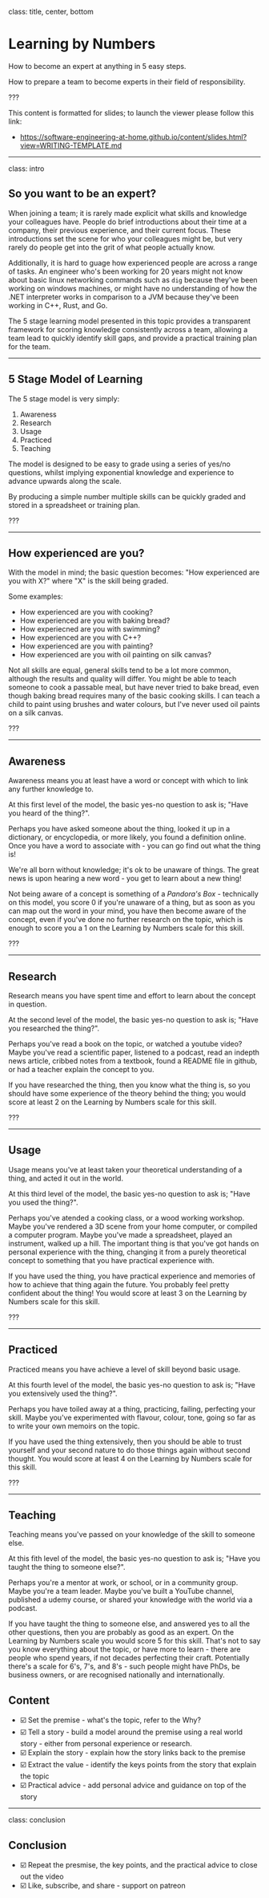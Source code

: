 
class: title, center, bottom

# Learning by Numbers

How to become an expert at anything in 5 easy steps.

How to prepare a team to become experts in their field of responsibility.

???

This content is formatted for slides; to launch the viewer please follow this link:
- https://software-engineering-at-home.github.io/content/slides.html?view=WRITING-TEMPLATE.md

---

class: intro

## So you want to be an expert?

When joining a team; it is rarely made explicit what skills and knowledge your colleagues have. People do brief introductions about their time at a company, their previous experience, and their current focus. These introductions set the scene for who your colleagues might be, but very rarely do people get into the grit of what people actually know.

Additionally, it is hard to guage how experienced people are across a range of tasks. An engineer who's been working for 20 years might not know about basic linux networking commands such as `dig` because they've been working on windows machines, or might have no understanding of how the .NET interpreter works in comparison to a JVM because they've been working in C++, Rust, and Go.

The 5 stage learning model presented in this topic provides a transparent framework for scoring knowledge consistently across a team, allowing a team lead to quickly identify skill gaps, and provide a practical training plan for the team.
 
---


## 5 Stage Model of Learning

The 5 stage model is very simply:

1. Awareness
2. Research
3. Usage
4. Practiced
5. Teaching

The model is designed to be easy to grade using a series of yes/no questions, whilst implying exponential knowledge and experience to advance upwards along the scale.

By producing a simple number multiple skills can be quickly graded and stored in a spreadsheet or training plan.

???

---

## How experienced are you?

With the model in mind; the basic question becomes: "How experienced are you with X?" where "X" is the skill being graded. 

Some examples:
- How experienced are you with cooking?
- How experienced are you with baking bread?
- How experiecned are you with swimming?
- How experienced are you with C++?
- How experienced are you with painting?
- How experienced are you with oil painting on silk canvas?

Not all skills are equal, general skills tend to be a lot more common, although the results and quality will differ. You might be able to teach someone to cook a passable meal, but have never tried to bake bread, even though baking bread requires many of the basic cooking skills. I can teach a child to paint using brushes and water colours, but I've never used oil paints on a silk canvas. 

???

---

## Awareness

Awareness means you at least have a word or concept with which to link any further knowledge to.

At this first level of the model, the basic yes-no question to ask is; "Have you heard of the thing?".

Perhaps you have asked someone about the thing, looked it up in a dictionary, or encyclopedia, or more likely, you found a definition online. Once you have a word to associate with - you can go find out what the thing is!

We're all born without knowledge; it's ok to be unaware of things. The great news is upon hearing a new word - you get to learn about a new thing! 

Not being aware of a concept is something of a *Pandora's Box* - technically on this model, you score 0 if you're unaware of a thing, but as soon as you can map out the word in your mind, you have then become aware of the concept, even if you've done no further research on the topic, which is enough to score you a 1 on the Learning by Numbers scale for this skill.

???

---

## Research

Research means you have spent time and effort to learn about the concept in question.

At the second level of the model, the basic yes-no question to ask is; "Have you researched the thing?".

Perhaps you've read a book on the topic, or watched a youtube video? Maybe you've read a scientific paper, listened to a podcast, read an indepth news article, cribbed notes from a textbook, found a README file in github, or had a teacher explain the concept to you.

If you have researched the thing, then you know what the thing is, so you should have some experience of the theory behind the thing; you would score at least 2 on the Learning by Numbers scale for this skill.

???

---

## Usage

Usage means you've at least taken your theoretical understanding of a thing, and acted it out in the world.

At this third level of the model, the basic yes-no question to ask is; "Have you used the thing?".

Perhaps you've atended a cooking class, or a wood working workshop. Maybe you've rendered a 3D scene from your home computer, or compiled a computer program. Maybe you've made a spreadsheet, played an instrument, walked up a hill. The important thing is that you've got hands on personal experience with the thing, changing it from a purely theoretical concept to something that you have practical experience with.

If you have used the thing, you have practical experience and memories of how to achieve that thing again the future. You probably feel pretty confident about the thing! You would score at least 3 on the Learning by Numbers scale for this skill.

???

---

## Practiced

Practiced means you have achieve a level of skill beyond basic usage.

At this fourth level of the model, the basic yes-no question to ask is; "Have you extensively used the thing?".

Perhaps you have toiled away at a thing, practicing, failing, perfecting your skill. Maybe you've experimented with flavour, colour, tone, going so far as to write your own memoirs on the topic.

If you have used the thing extensively, then you should be able to trust yourself and your second nature to do those things again without second thought. You would score at least 4 on the Learning by Numbers scale for this skill.

???

---

## Teaching

Teaching means you've passed on your knowledge of the skill to someone else. 

At this fith level of the model, the basic yes-no question to ask is; "Have you taught the thing to someone else?".

Perhaps you're a mentor at work, or school, or in a community group. Maybe you're a team leader. Maybe you've built a YouTube channel, published a udemy course, or shared your knowledge with the world via a podcast.

If you have taught the thing to someone else, and answered yes to all the other questions, then you are probably as good as an expert. On the Learning by Numbers scale you would score 5 for this skill. That's not to say you know everything about the topic, or have more to learn - there are people who spend years, if not decades perfecting their craft. Potentially there's a scale for 6's, 7's, and 8's - such people might have PhDs, be business owners, or are recognised nationally and internationally.


## Content

- ☑️ Set the premise - what's the topic, refer to the Why?
- ☑️ Tell a story - build a model around the premise using a real world story - either from personal experience or research.
- ☑️ Explain the story - explain how the story links back to the premise
- ☑️ Extract the value - identify the keys points from the story that explain the topic
- ☑️ Practical advice - add personal advice and guidance on top of the story

---

class: conclusion

## Conclusion

- ☑️ Repeat the presmise, the key points, and the practical advice to close out the video
- ☑️ Like, subscribe, and share - support on patreon 
